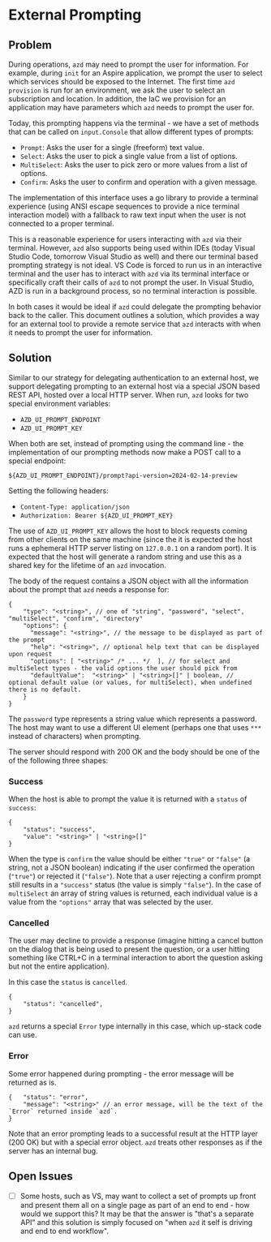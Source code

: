 # External Prompting

## Problem

During operations, `azd` may need to prompt the user for information. For example, during `init` for an Aspire application, we prompt the user to select which services should be exposed to the Internet. The first time `azd provision` is run for an environment, we ask the user to select an subscription and location. In addition, the IaC we provision for an application may have parameters which `azd` needs to prompt the user for.

Today, this prompting happens via the terminal - we have a set of methods that can be called on `input.Console` that allow different types of prompts:

- `Prompt`: Asks the user for a single (freeform) text value.
- `Select`: Asks the user to pick a single value from a list of options.
- `MultiSelect`: Asks the user to pick zero or more values from a list of options.
- `Confirm`: Asks the user to confirm and operation with a given message.

The implementation of this interface uses a go library to provide a terminal experience (using ANSI escape sequences to provide a nice terminal interaction model) with a fallback to raw text input when the user is not connected to a proper terminal.

This is a reasonable experience for users interacting with `azd` via their terminal.  However, `azd` also supports being used within IDEs (today Visual Studio Code, tomorrow Visual Studio as well) and there our terminal based prompting strategy is not ideal. VS Code is forced to run us in an interactive terminal and the user has to interact with `azd` via its terminal interface or specifically craft their calls of `azd` to not prompt the user.  In Visual Studio, AZD is run in a background process, so no terminal interaction is possible.

In both cases it would be ideal if `azd` could delegate the prompting behavior back to the caller.  This document outlines a solution, which provides a way for an external tool to provide a remote service that `azd` interacts with when it needs to prompt the user for information.

## Solution

Similar to our strategy for delegating authentication to an external host, we support delegating prompting to an external host via a special JSON based REST API, hosted over a local HTTP server.  When run, `azd` looks for two special environment variables:

- `AZD_UI_PROMPT_ENDPOINT`
- `AZD_UI_PROMPT_KEY`

When both are set, instead of prompting using the command line - the implementation of our prompting methods now make a POST call to a special endpoint:

`${AZD_UI_PROMPT_ENDPOINT}/prompt?api-version=2024-02-14-preview`

Setting the following headers:

- `Content-Type: application/json`
- `Authorization: Bearer ${AZD_UI_PROMPT_KEY}`

The use of `AZD_UI_PROMPT_KEY` allows the host to block requests coming from other clients on the same machine (since the it is expected the host runs a ephemeral HTTP server listing on `127.0.0.1` on a random port). It is expected that the host will generate a random string and use this as a shared key for the lifetime of an `azd` invocation.

The body of the request contains a JSON object with all the information about the prompt that `azd` needs a response for:

```jsonc
{
    "type": "<string>", // one of "string", "password", "select", "multiSelect", "confirm", "directory"
    "options": {
      "message": "<string>", // the message to be displayed as part of the prompt
      "help": "<string>", // optional help text that can be displayed upon request
      "options": [ "<string>" /* ... */  ], // for select and multiSelect types - the valid options the user should pick from
      "defaultValue":  "<string>" | "<string>[]" | boolean, // optional default value (or values, for multiSelect), when undefined there is no default.
    }
}
```

The `password` type represents a string value which represents a password. The host may want to use a different UI element (perhaps one that uses `***` instead of characters) when prompting.

The server should respond with 200 OK and the body should be one of the of the following three shapes:

### Success 

When the host is able to prompt the value it is returned with a `status` of `success`:

```jsonc
{
    "status": "success", 
    "value": "<string>" | "<string>[]"
}
```

When the type is `confirm` the value should be either `"true"` or `"false"` (a string, not a JSON boolean) indicating if the user confirmed the operation (`"true"`) or rejected it (`"false"`). Note that a user rejecting a confirm prompt still results in a `"success"` status (the value is simply `"false"`). In the case of `multiSelect` an array of string values is returned, each individual value is a value from the `"options"` array that was selected by the user.

### Cancelled

The user may decline to provide a response (imagine hitting a cancel button on the dialog that is being used to present the question, or a user hitting something like CTRL+C in a terminal interaction to abort the question asking but not the entire application).

In this case the `status` is `cancelled`.

```jsonc
{
    "status": "cancelled", 
}
```

`azd` returns a special `Error` type internally in this case, which up-stack code can use.

### Error

Some error happened during prompting - the error message will be returned as is.

```jsonc
{   "status": "error",
    "message": "<string>" // an error message, will be the text of the `Error` returned inside `azd`.
}
```

Note that an error prompting leads to a successful result at the HTTP layer (200 OK) but with a special error object. `azd` treats other responses as if the server has an internal bug.

## Open Issues

- [ ] Some hosts, such as VS, may want to collect a set of prompts up front and present them all on a single page as part of an end to end - how would we support this? It may be that the answer is "that's a separate API" and this solution is simply focused on "when `azd` it self is driving and end to end workflow".
